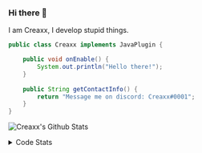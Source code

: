 ### Hi there 👋

I am Creaxx, I develop stupid things. 

```java
public class Creaxx implements JavaPlugin {

    public void onEnable() {
        System.out.println("Hello there!");
    }
    
    public String getContactInfo() {
        return "Message me on discord: Creaxx#0001";
    }
}
```

![Creaxx's Github Stats](https://github-readme-stats.vercel.app/api?username=CreaxxOG&show_icons=true&theme=dark&count_private=true)

<details>
  <summary>Code Stats</summary>

<!--START_SECTION:waka-->
![Code Time](http://img.shields.io/badge/Code%20Time-804%20hrs%2023%20mins-blue)

![Lines of code](https://img.shields.io/badge/From%20Hello%20World%20I%27ve%20Written-70%20Thousand%20lines%20of%20code-blue)

**🐱 My GitHub Data** 

> 🏆 315 Contributions in the Year 2022
 > 
> 📦 226.8 kB Used in GitHub's Storage 
 > 
> 🚫 Not Opted to Hire
 > 
> 📜 3 Public Repositories 
 > 
> 🔑 2 Private Repositories  
 > 
**I'm a Night 🦉** 

```text
🌞 Morning    6 commits      █░░░░░░░░░░░░░░░░░░░░░░░░   4.05% 
🌆 Daytime    53 commits     █████████░░░░░░░░░░░░░░░░   35.81% 
🌃 Evening    72 commits     ████████████░░░░░░░░░░░░░   48.65% 
🌙 Night      17 commits     ██░░░░░░░░░░░░░░░░░░░░░░░   11.49%

```
📅 **I'm Most Productive on Wednesday** 

```text
Monday       24 commits     ████░░░░░░░░░░░░░░░░░░░░░   16.22% 
Tuesday      32 commits     █████░░░░░░░░░░░░░░░░░░░░   21.62% 
Wednesday    45 commits     ███████░░░░░░░░░░░░░░░░░░   30.41% 
Thursday     6 commits      █░░░░░░░░░░░░░░░░░░░░░░░░   4.05% 
Friday       9 commits      █░░░░░░░░░░░░░░░░░░░░░░░░   6.08% 
Saturday     18 commits     ███░░░░░░░░░░░░░░░░░░░░░░   12.16% 
Sunday       14 commits     ██░░░░░░░░░░░░░░░░░░░░░░░   9.46%

```


📊 **This Week I Spent My Time On** 

```text
💬 Programming Languages: 
Java                     19 hrs 50 mins      █████████████████████░░░░   86.04% 
Kotlin                   2 hrs 11 mins       ██░░░░░░░░░░░░░░░░░░░░░░░   9.48% 
TypeScript               25 mins             ░░░░░░░░░░░░░░░░░░░░░░░░░   1.81% 
XML                      22 mins             ░░░░░░░░░░░░░░░░░░░░░░░░░   1.6% 
YAML                     7 mins              ░░░░░░░░░░░░░░░░░░░░░░░░░   0.53%

🔥 Editors: 
IntelliJ                 23 hrs 4 mins       █████████████████████████   100.0%

```

**I Mostly Code in Java** 

```text
Java                     5 repos             ███████████████░░░░░░░░░░   62.5% 
EJS                      1 repo              ███░░░░░░░░░░░░░░░░░░░░░░   12.5% 
Kotlin                   1 repo              ███░░░░░░░░░░░░░░░░░░░░░░   12.5% 
Python                   1 repo              ███░░░░░░░░░░░░░░░░░░░░░░   12.5%

```



 Last Updated on 23/08/2022 06:38:12 UTC
<!--END_SECTION:waka-->
</details>
